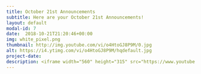 ```yaml
---
title: October 21st Announcements
subtitle: Here are your October 21st Announcements!
layout: default
modal-id: 7 
date:  2018-10-21T21:20:46+00:00
img: white_pixel.png
thumbnail: http://img.youtube.com/vi/o4HtoGJ8P9M/0.jpg
alt: https://i4.ytimg.com/vi/o4HtoGJ8P9M/hqdefault.jpg
project-date: 
description: <iframe width="560" height="315" src="https://www.youtube.com/embed/o4HtoGJ8P9M" frameborder="0" allowfullscreen></iframe> 
---
```

